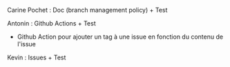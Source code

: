 Carine Pochet : Doc (branch management policy) + Test

Antonin : Github Actions + Test
- Github Action pour ajouter un tag à une issue en fonction du contenu de l'issue

Kevin : Issues + Test
